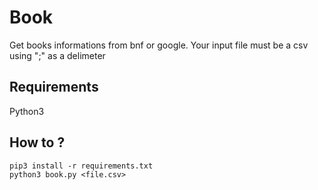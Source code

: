 # Book

Get books informations from bnf or google.
Your input file must be a csv using ";" as a delimeter

## Requirements
Python3

## How to ?
```
pip3 install -r requirements.txt
python3 book.py <file.csv>
```
